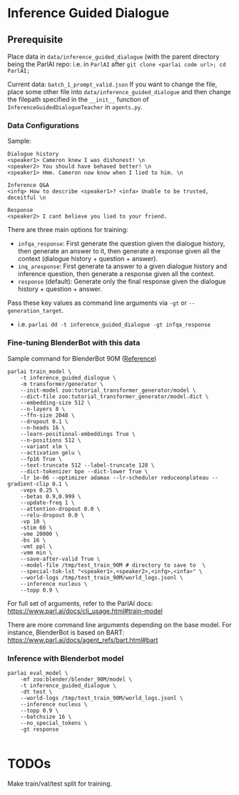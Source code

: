 # Inference Guided Dialogue 

## Prerequisite

Place data in `data/inference_guided_dialogue` (with the parent directory being the ParlAI repo: i.e. in `ParlAI` after `git clone <parlai code url>; cd ParlAI;`

Current data: `batch_1_prompt_valid.json`
If you want to change the file, place some other file into `data/inference_guided_dialogue` and then change the filepath specified in the `__init__` function of `InferenceGuidedDialogueTeacher` in `agents.py`. 


### Data Configurations

Sample: 
```
Dialogue history 
<speaker1> Cameron knew I was dishonest! \n
<speaker2> You should have behaved better! \n
<speaker1> Hmm. Cameron now know when I lied to him. \n

Inference Q&A
<infq> How to describe <speaker1>? <infa> Unable to be trusted, deceitful \n 

Response
<speaker2> I cant believe you lied to your friend.
```

There are three main options for training: 

- `infqa_response`: First generate the question given the dialogue history, then generate an answer to it, then generate a response given all the context (dialogue history + question + answer).
- `inq_aresponse`: First generate ta answer to a given dialogue history and inference question, then generate a response given all the context. 
- `response` (default): Generate only the final response given the dialogue history + question + answer. 

Pass these key values as command line arguments via `-gt` or `--generation_target`. 
- i.e. `parlai dd -t inference_guided_dialogue -gt infqa_response` 

### Fine-tuning BlenderBot with this data

Sample command for BlenderBot 90M ([Reference](https://parl.ai/projects/recipes/))
```
parlai train_model \
    -t inference_guided_dialogue \
    -m transformer/generator \
    --init-model zoo:tutorial_transformer_generator/model \
    --dict-file zoo:tutorial_transformer_generator/model.dict \
    --embedding-size 512 \
    --n-layers 8 \
    --ffn-size 2048 \
    --dropout 0.1 \
    --n-heads 16 \
    --learn-positional-embeddings True \
    --n-positions 512 \
    --variant xlm \
    --activation gelu \
    --fp16 True \
    --text-truncate 512 --label-truncate 128 \
    --dict-tokenizer bpe --dict-lower True \
    -lr 1e-06 --optimizer adamax --lr-scheduler reduceonplateau --gradient-clip 0.1 \
    -veps 0.25 \
    --betas 0.9,0.999 \
    --update-freq 1 \
    --attention-dropout 0.0 \
    --relu-dropout 0.0 \
    -vp 10 \
    -stim 60 \
    -vme 20000 \
    -bs 16 \
    -vmt ppl \
    -vmm min \
    --save-after-valid True \
    --model-file /tmp/test_train_90M # directory to save to  \
    --special-tok-lst "<speaker1>,<speaker2>,<infq>,<infa>" \
    --world-logs /tmp/test_train_90M/world_logs.jsonl \
    --inference nucleus \ 
    --topp 0.9 \
```

For full set of arguments, refer to the ParlAI docs: https://www.parl.ai/docs/cli_usage.html#train-model

There are more command line arguments depending on the base model. For instance, BlenderBot is based on BART: https://www.parl.ai/docs/agent_refs/bart.html#bart 


### Inference with Blenderbot model 

```
parlai eval_model \
    -mf zoo:blender/blender_90M/model \
    -t inference_guided_dialogue \
    -dt test \
    --world-logs /tmp/test_train_90M/world_logs.jsonl \
    --inference nucleus \ 
    --topp 0.9 \
    --batchsize 16 \
    --no_special_tokens \
    -gt response 


```





# TODOs

Make train/val/test split for training. 